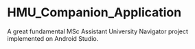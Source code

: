 # HMU_Companion_Application
A great fundamental MSc Assistant University Navigator project implemented on Android Studio.
